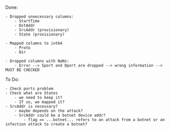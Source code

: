 Done:
	
	- Dropped unnecessary columns:
		- StartTime
		- DstAddr
		- SrcAddr (provisionary)
		- State (provisionary)
		
	- Mapped columns to int64
		- Proto
		- Dir
		
	- Dropped columns with NaNs:
		- Error --> Sport and Dport are dropped --> wrong information --> MUST BE CHECKED
		
To Do:

	- Check ports problem
	- Check what are States
		- we need to keep it?
		- If so, we mapped it?
	- SrcAddr is necessary?
		- maybe depends on the attack?
		- SrcAddr could be a botnet device addr?
			- flag == ...botnet... refers to an attack from a botnet or an infection attack to create a botnet?
